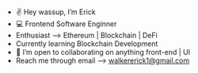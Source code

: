 - :v:	 Hey wassup, I’m Erick
-  :computer:	 Frontend Software Enginner
-  Enthusiast --> Ethereum | Blockchain | DeFi 
-  Currently learning Blockchain Development
-  :handshake: I’m open to collaborating on anything front-end | UI
-  Reach me through email --> walkererick1@gmail.com

<!---
erickwalker1/erickwalker1 is a ✨ special ✨ repository because its `README.md` (this file) appears on your GitHub profile.
You can click the Preview link to take a look at your changes.
--->
